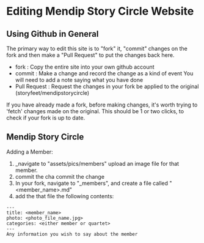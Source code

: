 Editing Mendip Story Circle Website
===============================

Using Github in General
-------------

The primary way to edit this site is to "fork" it, "commit" changes on the fork and then make a "Pull Request" to put the changes back here.

* fork : Copy the entire site into your own github account
* commit : Make a change and record the change as a kind of event
    You will need to add a note saying what you have done
* Pull Request : Request the changes in your fork be applied to the original (storyfeet/mendipstorycircle)

If you have already made a fork, before making changes, it's worth trying to 'fetch' changes made on the original.  This should be 1 or two clicks, to check if your fork is up to date.


Mendip Story Circle
-----------------

Adding a Member:

1. _navigate to "assets/pics/members" upload an image file for that member.
2. commit the cha commit the change
3. In your fork, navigate to "_members", and create a file called "&lt;member_name&gt;.md"
4. add the that file the following contents:

```
---
title: <member_name>
photo: <photo_file_name.jpg>
categories: <either member or quartet>
---
Any information you wish to say about the member
```




